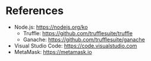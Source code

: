 # References

- Node.js: https://nodejs.org/ko
  - Truffle: https://github.com/trufflesuite/truffle
  - Ganache: https://github.com/trufflesuite/ganache
- Visual Studio Code: https://code.visualstudio.com
- MetaMask: https://metamask.io
